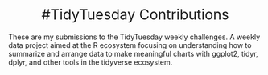 <h1 style="font-weight:normal" align="center">
  &nbsp;#TidyTuesday Contributions&nbsp;
</h1>


These are my submissions to the TidyTuesday weekly challenges. A weekly data project aimed at the R ecosystem focusing on understanding how to summarize and arrange data to make meaningful charts with ggplot2, tidyr, dplyr, and other tools in the tidyverse ecosystem.
